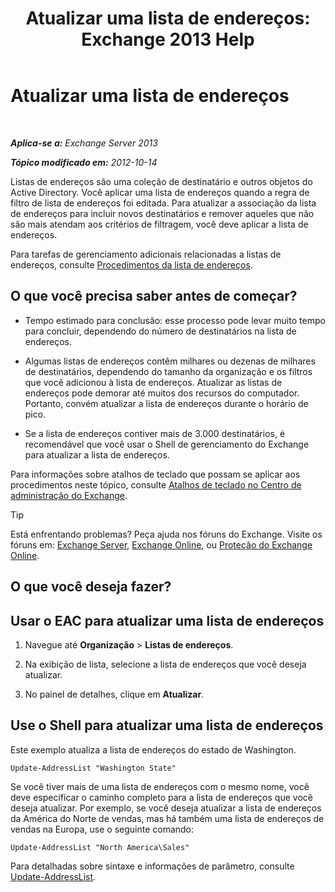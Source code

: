 ﻿---
title: 'Atualizar uma lista de endereços: Exchange 2013 Help'
TOCTitle: Atualizar uma lista de endereços
ms:assetid: 163e7099-cf14-4bb0-a84c-1401e9db670e
ms:mtpsurl: https://technet.microsoft.com/pt-br/library/Aa996375(v=EXCHG.150)
ms:contentKeyID: 50485083
ms.date: 05/22/2018
mtps_version: v=EXCHG.150
f1_keywords:
- Microsoft.Exchange.Management.SnapIn.Esm.OrganizationConfiguration.Mailbox.UpdateAddressListWizardForm.ScheduleWizardPage
ms.translationtype: MT
---

# Atualizar uma lista de endereços

 

_**Aplica-se a:** Exchange Server 2013_

_**Tópico modificado em:** 2012-10-14_

Listas de endereços são uma coleção de destinatário e outros objetos do Active Directory. Você aplicar uma lista de endereços quando a regra de filtro de lista de endereços foi editada. Para atualizar a associação da lista de endereços para incluir novos destinatários e remover aqueles que não são mais atendam aos critérios de filtragem, você deve aplicar a lista de endereços.

Para tarefas de gerenciamento adicionais relacionadas a listas de endereços, consulte [Procedimentos da lista de endereços](address-list-procedures-exchange-2013-help.md).

## O que você precisa saber antes de começar?

  - Tempo estimado para conclusão: esse processo pode levar muito tempo para concluir, dependendo do número de destinatários na lista de endereços.

  - Algumas listas de endereços contêm milhares ou dezenas de milhares de destinatários, dependendo do tamanho da organização e os filtros que você adicionou à lista de endereços. Atualizar as listas de endereços pode demorar até muitos dos recursos do computador. Portanto, convém atualizar a lista de endereços durante o horário de pico.

  - Se a lista de endereços contiver mais de 3.000 destinatários, é recomendável que você usar o Shell de gerenciamento do Exchange para atualizar a lista de endereços.

Para informações sobre atalhos de teclado que possam se aplicar aos procedimentos neste tópico, consulte [Atalhos de teclado no Centro de administração do Exchange](keyboard-shortcuts-in-the-exchange-admin-center-exchange-online-protection-help.md).


> [!TIP]
> Está enfrentando problemas? Peça ajuda nos fóruns do Exchange. Visite os fóruns em: <A href="https://go.microsoft.com/fwlink/p/?linkid=60612">Exchange Server</A>, <A href="https://go.microsoft.com/fwlink/p/?linkid=267542">Exchange Online</A>, ou <A href="https://go.microsoft.com/fwlink/p/?linkid=285351">Proteção do Exchange Online</A>.



## O que você deseja fazer?

## Usar o EAC para atualizar uma lista de endereços

1.  Navegue até **Organização** \> **Listas de endereços**.

2.  Na exibição de lista, selecione a lista de endereços que você deseja atualizar.

3.  No painel de detalhes, clique em **Atualizar**.

## Use o Shell para atualizar uma lista de endereços

Este exemplo atualiza a lista de endereços do estado de Washington.

    Update-AddressList "Washington State"

Se você tiver mais de uma lista de endereços com o mesmo nome, você deve especificar o caminho completo para a lista de endereços que você deseja atualizar. Por exemplo, se você deseja atualizar a lista de endereços da América do Norte de vendas, mas há também uma lista de endereços de vendas na Europa, use o seguinte comando:

    Update-AddressList "North America\Sales"

Para detalhadas sobre sintaxe e informações de parâmetro, consulte [Update-AddressList](https://technet.microsoft.com/pt-br/library/aa997982\(v=exchg.150\)).

